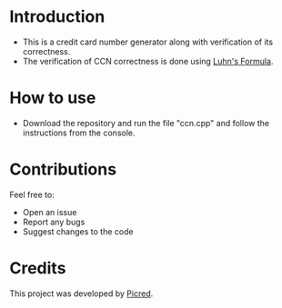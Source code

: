 # Introduction
- This is a credit card number generator along with verification of its correctness.
- The verification of CCN correctness is done using [Luhn's Formula](https://en.wikipedia.org/wiki/Luhn_algorithm).

# How to use
- Download the repository and run the file "ccn.cpp" and follow the instructions from the console.

# Contributions
Feel free to:
- Open an issue
- Report any bugs
- Suggest changes to the code

# Credits
This project was developed by [Picred](https://github.com/Picred).
